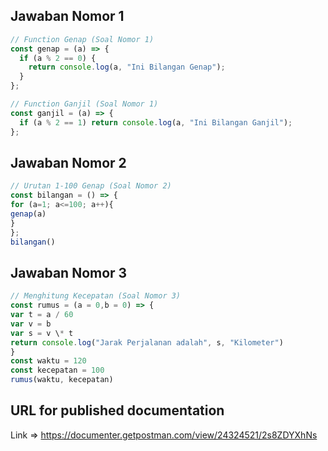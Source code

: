 ## Jawaban Nomor 1

```javascript
// Function Genap (Soal Nomor 1)
const genap = (a) => {
  if (a % 2 == 0) {
    return console.log(a, "Ini Bilangan Genap");
  }
};

// Function Ganjil (Soal Nomor 1)
const ganjil = (a) => {
  if (a % 2 == 1) return console.log(a, "Ini Bilangan Ganjil");
};
```

## Jawaban Nomor 2

```javascript
// Urutan 1-100 Genap (Soal Nomor 2)
const bilangan = () => {
for (a=1; a<=100; a++){
genap(a)
}
};
bilangan()
```

## Jawaban Nomor 3

```javascript
// Menghitung Kecepatan (Soal Nomor 3)
const rumus = (a = 0,b = 0) => {
var t = a / 60
var v = b
var s = v \* t
return console.log("Jarak Perjalanan adalah", s, "Kilometer")
}
const waktu = 120
const kecepatan = 100
rumus(waktu, kecepatan)
```

## URL for published documentation
Link => https://documenter.getpostman.com/view/24324521/2s8ZDYXhNs